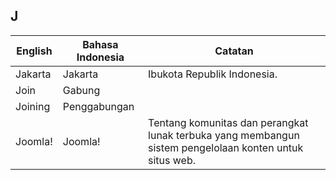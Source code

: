 ## J

| English				| Bahasa Indonesia		| Catatan		|
|-----------------------|-----------------------|---------------|
| Jakarta 				| Jakarta 				| Ibukota Republik Indonesia. |
| Join 					| Gabung 				| |
| Joining 				| Penggabungan 			| |
| Joomla! 				| Joomla! 				| Tentang komunitas dan perangkat lunak terbuka yang membangun sistem pengelolaan konten untuk situs web. |